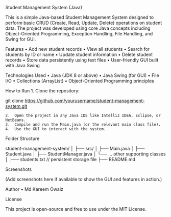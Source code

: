 Student Management System (Java)

This is a simple Java-based Student Management System designed to perform basic CRUD (Create, Read, Update, Delete) operations on student data. The project was developed using core Java concepts including Object-Oriented Programming, Exception Handling, File Handling, and Swing for GUI.

Features
	•	Add new student records
	•	View all students
	•	Search for students by ID or name
	•	Update student information
	•	Delete student records
	•	Store data persistently using text files
	•	User-friendly GUI built with Java Swing

Technologies Used
	•	Java (JDK 8 or above)
	•	Java Swing (for GUI)
	•	File I/O
	•	Collections (ArrayList)
	•	Object-Oriented Programming principles

How to Run
	1.	Clone the repository:

git clone https://github.com/yourusername/student-management-system.git


	2.	Open the project in any Java IDE like IntelliJ IDEA, Eclipse, or NetBeans.
	3.	Compile and run the Main.java (or the relevant main class file).
	4.	Use the GUI to interact with the system.

Folder Structure

student-management-system/
│
├── src/
│   ├── Main.java
│   ├── Student.java
│   ├── StudentManager.java
│   └── ... other supporting classes
│
├── students.txt  // persistent storage file
├── README.md

Screenshots

(Add screenshots here if available to show the GUI and features in action.)

Author
	•	Md Kareem Owaiz 

License

This project is open-source and free to use under the MIT License.
